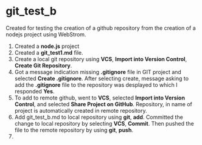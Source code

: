 # git_test_b
Created for testing the creation of a github repository from the creation of a nodejs
project using WebStrom.

1.  Created a __node.js__ project
2.  Created a __git_test1.md__ file.
3.  Create a local git repository using __VCS__, __Import into Version Control__,
__Create Git Repository__.
4.  Got a message indication missing __.gitignore__ file in GIT project and selected __Create .gitignore__.  After selecting create, message asking to add the __.gitignore__ file to the repository was desplayed to which I responded __Yes__.
5.  To add to remote github, went to __VCS__, selected __Import into Version Control__, and selected __Share Project on GitHub__.  Repository, in name of project is automatically created in remote repository.
6.  Add git_test_b.md to local repository using __git__, __add__.  Committed the change to local repository by selecting __VCS__, __Commit__.  Then pushed the file to the remote repository by using __git__, __push__.
7.  
